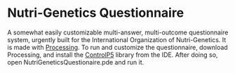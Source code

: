 # Nutri-Genetics Questionnaire

A somewhat easily customizable multi-answer, multi-outcome questionnaire system, urgently built for the International Organization of Nutri-Genetics. 
It is made with [Processing](https://processing.org). To run and customize the questionnaire, download Processing, and install the [ControlP5](http://www.sojamo.de/libraries/controlP5/) library from the IDE. After doing so, open NutriGeneticsQuestionaire.pde and run it.


